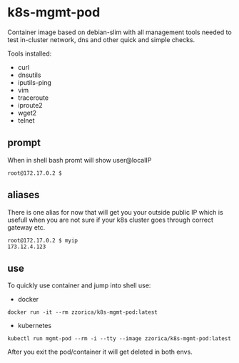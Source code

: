 # k8s-mgmt-pod
Container image based on debian-slim with all management tools needed to test in-cluster network, dns and other quick and simple checks.

Tools installed:
* curl 
* dnsutils
* iputils-ping
* vim
* traceroute
* iproute2
* wget2
* telnet

## prompt
When in shell bash promt will show user@localIP
```
root@172.17.0.2 $ 
```
## aliases
There is one alias for now that will get you your outside public IP which is usefull when you are not sure if your k8s cluster goes through correct gateway etc.

```
root@172.17.0.2 $ myip
173.12.4.123
```

## use
To quickly use container and jump into shell use:
- docker
```
docker run -it --rm zzorica/k8s-mgmt-pod:latest
```
- kubernetes
```
kubectl run mgmt-pod --rm -i --tty --image zzorica/k8s-mgmt-pod:latest
```

After you exit the pod/container it will get deleted in both envs.

